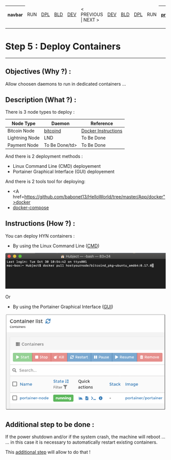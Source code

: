 <table>
    <thead>
        <tr>
            <th>navbar</th>
            <td>RUN</td>
            <td><A href="https://github.com/babonet13/HostYourNode/tree/master/HowTo/2_InstallApplications">DPL</A></td>
            <td><A href="https://github.com/babonet13/HostYourNode/tree/master/HowTo/4_BuildImages">BLD</A></td>
            <td><A href="https://github.com/babonet13/HostYourNode/tree/master/HowTo/4_BuildImages">DEV</A></td>
            <td>< PREVIOUS | NEXT ></td>
            <td><A href="https://github.com/babonet13/HostYourNode/tree/master/HowTo/6_MonitorDaemons">DEV</A></td>
            <td><A href="https://github.com/babonet13/HostYourNode/tree/master/HowTo/6_MonitorDaemons">BLD</A></td>
            <td><A href="https://github.com/babonet13/HostYourNode/tree/master/HowTo/6_MonitorDaemons">DPL</A></td>
            <td>RUN</td>
            <th><A href="https://github.com/babonet13/HostYourNode/blob/master/Who/Profiles.md">profiles</A></th>
        </tr>
    </thead>
</table>

---
# Step 5 : Deploy Containers
---

Objectives (Why ?) :
-
Allow choosen daemons to run in dedicated containers ...

Description (What ?) :
-
There is 3 node types to deploy :
<table>
    <thead>
        <tr>
            <th>Node Type</th>
            <th>Daemon</th>
            <th>Reference</th>
        </tr>
    </thead>
    <tbody>
        <tr>
            <td>Bitcoin Node</td>
            <td><A href="https://github.com/babonet13/HostYourNode/blob/master/HowTo/5_DeployContainers/GUI_Deployment.md">bitcoind</A></td>
            <td><A href="https://github.com/lightningnetwork/lnd/blob/master/docs/DOCKER.md">Docker Instructions</A></td>
        </tr>
        <tr>
            <td>Lightning Node</td>
            <td>LND</td>
            <td>To Be Done</td>
        </tr>
        <tr>
            <td>Payment Node</td>
            <td>To Be Done/td>
            <td>To Be Done</td>
        </tr>
    </tbody>
</table>

And there is 2 deployment methods :
* Linux Command Line (CMD) deployement
* Portainer Graphical Interface (GUI) deployement

And there is 2 tools tool for deploying:
* <A href=https://github.com/babonet13/HelloWorld/tree/master/App/docker">docker</A>
* <A href="https://github.com/babonet13/HelloWorld/tree/master/App/docker-compose">docker-compose</A>

Instructions (How ?) :
-

You can deploy HYN containers :
* By using the Linux Command Line (<A href="https://github.com/babonet13/HostYourNode/blob/master/HowTo/5_DeployContainers/CMD_Deployment.md">CMD</A>)

![Linux Command Line](https://github.com/babonet13/Images/blob/master/Portainer/LinuxCommandLine.png)

Or

* By using the Portainer Graphical Interface (<A href="https://github.com/babonet13/HostYourNode/blob/master/HowTo/5_DeployContainers/GUI_Deployment.md">GUI</A>)

![Portainer Graphical Interface](https://github.com/babonet13/Images/blob/master/Portainer/PortainerGraphicalInterface.png)

Additional step to be done :
-
If the power shutdown and/or if the system crash, the machine will reboot ...  
... in this case it is necessary to automatically restart existing containers.

This <A href="https://github.com/babonet13/HostYourNode/blob/master/HowTo/5_DeployContainers/AdditionalStep.md">additional step</A> will allow to do that !

